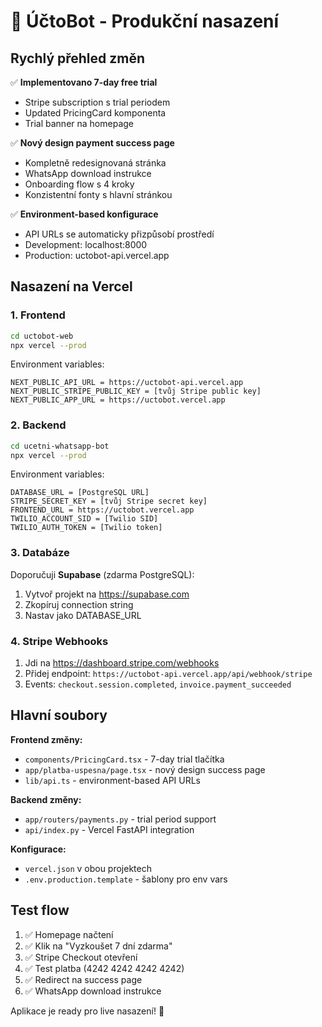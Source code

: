 # 🚀 ÚčtoBot - Produkční nasazení

## Rychlý přehled změn

✅ **Implementovano 7-day free trial**
- Stripe subscription s trial periodem
- Updated PricingCard komponenta
- Trial banner na homepage

✅ **Nový design payment success page**
- Kompletně redesignovaná stránka
- WhatsApp download instrukce 
- Onboarding flow s 4 kroky
- Konzistentní fonty s hlavní stránkou

✅ **Environment-based konfigurace**
- API URLs se automaticky přizpůsobí prostředí
- Development: localhost:8000
- Production: uctobot-api.vercel.app

## Nasazení na Vercel

### 1. Frontend
```bash
cd uctobot-web
npx vercel --prod
```

Environment variables:
```
NEXT_PUBLIC_API_URL = https://uctobot-api.vercel.app
NEXT_PUBLIC_STRIPE_PUBLIC_KEY = [tvůj Stripe public key]  
NEXT_PUBLIC_APP_URL = https://uctobot.vercel.app
```

### 2. Backend  
```bash
cd ucetni-whatsapp-bot
npx vercel --prod
```

Environment variables:
```
DATABASE_URL = [PostgreSQL URL]
STRIPE_SECRET_KEY = [tvůj Stripe secret key]
FRONTEND_URL = https://uctobot.vercel.app
TWILIO_ACCOUNT_SID = [Twilio SID]
TWILIO_AUTH_TOKEN = [Twilio token]
```

### 3. Databáze
Doporučuji **Supabase** (zdarma PostgreSQL):
1. Vytvoř projekt na https://supabase.com
2. Zkopíruj connection string
3. Nastav jako DATABASE_URL

### 4. Stripe Webhooks
1. Jdi na https://dashboard.stripe.com/webhooks
2. Přidej endpoint: `https://uctobot-api.vercel.app/api/webhook/stripe`
3. Events: `checkout.session.completed`, `invoice.payment_succeeded`

## Hlavní soubory

**Frontend změny:**
- `components/PricingCard.tsx` - 7-day trial tlačítka
- `app/platba-uspesna/page.tsx` - nový design success page
- `lib/api.ts` - environment-based API URLs

**Backend změny:**
- `app/routers/payments.py` - trial period support
- `api/index.py` - Vercel FastAPI integration

**Konfigurace:**
- `vercel.json` v obou projektech
- `.env.production.template` - šablony pro env vars

## Test flow

1. ✅ Homepage načtení
2. ✅ Klik na "Vyzkoušet 7 dní zdarma" 
3. ✅ Stripe Checkout otevření
4. ✅ Test platba (4242 4242 4242 4242)
5. ✅ Redirect na success page
6. ✅ WhatsApp download instrukce

Aplikace je ready pro live nasazení! 🎉